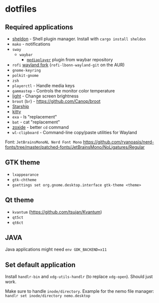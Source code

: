 # dotfiles

## Required applications

* [sheldon](https://github.com/rossmacarthur/sheldon#cargo) - Shell plugin manager. Install with `cargo install sheldon`
* `mako` - notifications
* `sway`
  * `waybar`
    * [`mediaplayer`](https://github.com/Alexays/Waybar/blob/master/resources/custom_modules/mediaplayer.py) plugin from waybar repository
* `rofi` [wayland fork](https://github.com/lbonn/rofi) (`rofi-lbonn-wayland-git` on the AUR) 
* `gnome-keyring`
* `polkit-gnome`
* `zsh`
* `playerctl` - Handle media keys
* `gammastep` - Controls the monitor color temperature
* [light](https://archlinux.org/packages/community/x86_64/light/) - Change screen brightness
* `broot` (`br`) - https://github.com/Canop/broot
* [Starship](https://starship.rs/)
* [kitty](https://github.com/kovidgoyal/kitty)
* `exa` - ls "replacement"
* `bat` - cat "replacement"
* [zoxide](https://github.com/ajeetdsouza/zoxide) - better `cd` command
* `wl-clipboard` - Command-line copy/paste utilities for Wayland

Font: `JetBrainsMonoNL Nerd Font Mono` https://github.com/ryanoasis/nerd-fonts/tree/master/patched-fonts/JetBrainsMono/NoLigatures/Regular

## GTK theme

* `lxappearance`
* `gtk-chtheme`
* `gsettings set org.gnome.desktop.interface gtk-theme <theme>`

## Qt theme

* `kvantum` (https://github.com/tsujan/Kvantum)
* `qt5ct`
* `qt6ct`

## JAVA

Java applications might need `env GDK_BACKEND=x11`

## Set default application

Install `handlr-bin` and `xdg-utils-handlr` (to replace `xdg-open`). Should just work.

Make sure to handle `inode/directory`. Example for the nemo file manager: `handlr set inode/directory nemo.desktop`
